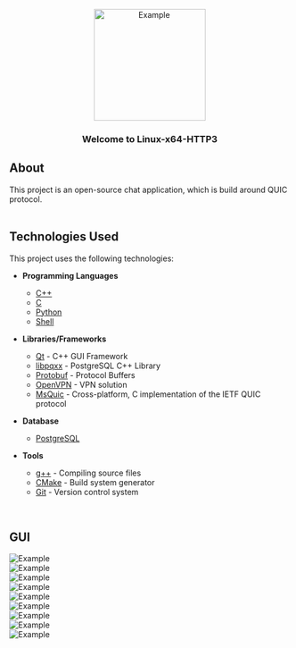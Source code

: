 <p align="center">
  <img src="./github-pages/images/tenor-nibutani.gif" alt="Example" width="200" height="200">
</p>

<h3 align="center">Welcome to Linux-x64-HTTP3</h3>

## About

This project is an open-source chat application, which is build around QUIC protocol.
<br/>
<br/>
## Technologies Used
This project uses the following technologies:

- **Programming Languages**
  - [C++](https://en.cppreference.com/w/cpp)
  - [C](https://en.cppreference.com/w/c)
  - [Python](https://www.python.org/)
  - [Shell](https://www.gnu.org/software/bash/)

- **Libraries/Frameworks**
  - [Qt](https://www.qt.io/) - C++ GUI Framework
  - [libpqxx](https://libpqxx.readthedocs.io/) - PostgreSQL C++ Library
  - [Protobuf](https://developers.google.com/protocol-buffers) - Protocol Buffers
  - [OpenVPN](https://openvpn.net/) - VPN solution
  - [MsQuic](https://github.com/microsoft/msquic) - Cross-platform, C implementation of the IETF QUIC protocol

- **Database**
  - [PostgreSQL](https://www.postgresql.org/)

- **Tools**
  - [g++](https://gcc.gnu.org/) - Compiling source files
  - [CMake](https://cmake.org/) - Build system generator
  - [Git](https://git-scm.com/) - Version control system
<br/>

## GUI

<img src="./GUI/Frame 1.png" alt="Example">
<br/>
<img src="./GUI/Frame 54.png" alt="Example">
<br/>
<img src="./GUI/Frame 55.png" alt="Example">
<br/>
<img src="./GUI/Frame 57.png" alt="Example">
<br/>
<img src="./GUI/Frame 59.png" alt="Example">
<br/>
<img src="./GUI/Frame 60.png" alt="Example">
<br/>
<img src="./GUI/Frame 62.png" alt="Example">
<br/>
<img src="./GUI/Frame 63.png" alt="Example">
<br/>
<img src="./GUI/Frame 64.png" alt="Example">
<br/>
